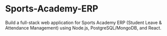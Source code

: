 # Sports-Academy-ERP

Build a full-stack web application for Sports Academy ERP (Student Leave &amp; Attendance Management) using Node.js, PostgreSQL/MongoDB, and React.
